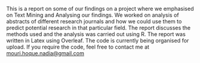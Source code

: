 This is a report on some of our findings on a project where we emphasised on Text Mining and Analysing our findings. We worked on analysis of abstracts of different research journals and how we could use them to predict potential research in that particular field. The report discusses the methods used and the analysis was carried out using R. The report was written in Latex using Overleaf. The code is currently being organised for upload. If you require the code, feel free to contact me at mouri.hoque.nadia@gmail.com
